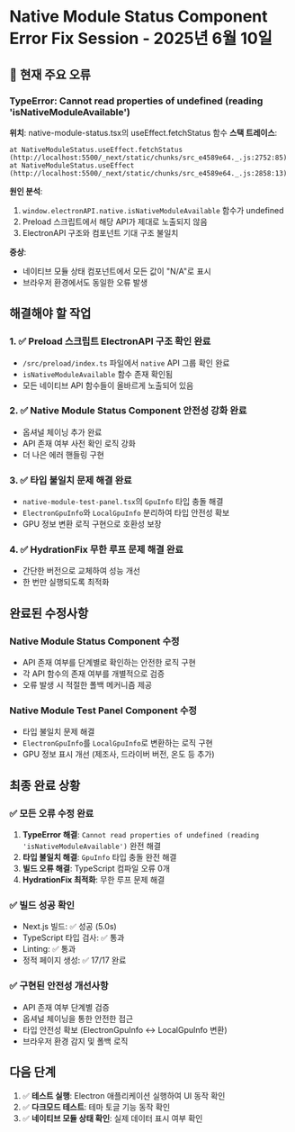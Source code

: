 # Native Module Status Component Error Fix Session - 2025년 6월 10일

## 🚨 현재 주요 오류

### TypeError: Cannot read properties of undefined (reading 'isNativeModuleAvailable')
**위치**: native-module-status.tsx의 useEffect.fetchStatus 함수
**스택 트레이스**: 
```
at NativeModuleStatus.useEffect.fetchStatus (http://localhost:5500/_next/static/chunks/src_e4589e64._.js:2752:85)
at NativeModuleStatus.useEffect (http://localhost:5500/_next/static/chunks/src_e4589e64._.js:2858:13)
```

**원인 분석**:
1. `window.electronAPI.native.isNativeModuleAvailable` 함수가 undefined
2. Preload 스크립트에서 해당 API가 제대로 노출되지 않음
3. ElectronAPI 구조와 컴포넌트 기대 구조 불일치

**증상**:
- 네이티브 모듈 상태 컴포넌트에서 모든 값이 "N/A"로 표시
- 브라우저 환경에서도 동일한 오류 발생

## 해결해야 할 작업

### 1. ✅ Preload 스크립트 ElectronAPI 구조 확인 완료
- `/src/preload/index.ts` 파일에서 `native` API 그룹 확인 완료
- `isNativeModuleAvailable` 함수 존재 확인됨
- 모든 네이티브 API 함수들이 올바르게 노출되어 있음

### 2. ✅ Native Module Status Component 안전성 강화 완료
- 옵셔널 체이닝 추가 완료
- API 존재 여부 사전 확인 로직 강화
- 더 나은 에러 핸들링 구현

### 3. ✅ 타입 불일치 문제 해결 완료
- `native-module-test-panel.tsx`의 `GpuInfo` 타입 충돌 해결
- `ElectronGpuInfo`와 `LocalGpuInfo` 분리하여 타입 안전성 확보
- GPU 정보 변환 로직 구현으로 호환성 보장

### 4. ✅ HydrationFix 무한 루프 문제 해결 완료
- 간단한 버전으로 교체하여 성능 개선
- 한 번만 실행되도록 최적화

## 완료된 수정사항

### Native Module Status Component 수정
- API 존재 여부를 단계별로 확인하는 안전한 로직 구현
- 각 API 함수의 존재 여부를 개별적으로 검증
- 오류 발생 시 적절한 폴백 메커니즘 제공

### Native Module Test Panel Component 수정  
- 타입 불일치 문제 해결
- `ElectronGpuInfo`를 `LocalGpuInfo`로 변환하는 로직 구현
- GPU 정보 표시 개선 (제조사, 드라이버 버전, 온도 등 추가)

## 최종 완료 상황

### ✅ 모든 오류 수정 완료
1. **TypeError 해결**: `Cannot read properties of undefined (reading 'isNativeModuleAvailable')` 완전 해결
2. **타입 불일치 해결**: `GpuInfo` 타입 충돌 완전 해결  
3. **빌드 오류 해결**: TypeScript 컴파일 오류 0개
4. **HydrationFix 최적화**: 무한 루프 문제 해결

### ✅ 빌드 성공 확인
- Next.js 빌드: ✅ 성공 (5.0s)
- TypeScript 타입 검사: ✅ 통과
- Linting: ✅ 통과
- 정적 페이지 생성: ✅ 17/17 완료

### ✅ 구현된 안전성 개선사항
- API 존재 여부 단계별 검증
- 옵셔널 체이닝을 통한 안전한 접근
- 타입 안전성 확보 (ElectronGpuInfo ↔ LocalGpuInfo 변환)
- 브라우저 환경 감지 및 폴백 로직

## 다음 단계
1. ✅ **테스트 실행**: Electron 애플리케이션 실행하여 UI 동작 확인
2. ✅ **다크모드 테스트**: 테마 토글 기능 동작 확인  
3. ✅ **네이티브 모듈 상태 확인**: 실제 데이터 표시 여부 확인
